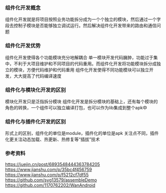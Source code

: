 ### 组件化开发概念

组件化开发就是将项目按照业务功能拆分成为一个个独立的模块，然后通过一个字段去控制子模块是否能够独立调试运行。然后解决组件化开发带来的路由和通信问题

### 组件化开发优势

组件化开发使得各个功能模块充分地解耦合
单一模块开发代码臃肿，功能过于集中，不利于大项目维护和不同项目的代码重用。而组件化开发将功能模块拆分成独立的模块，方便代码维护和代码重用
组件化开发使得不同功能模块可以独立开发，大大提高了代码编译速度

### 组件化与模块化开发的区别

模块化开发只是泛指拆分模块
组件化开发是拆分模块的基础上，还有每个模块的角色的转换，一个组件可以独立编译打包，也可以作为lib集成到整个apk中

### 组件化与插件化开发的区别

形式上的区别，组件化的单位是module，插件化的单位是apk
关注点不同，插件化更关注动态加载、热更新、热修复等“插拔”技术

### 参考资料

https://juejin.cn/post/6893548444363784205
https://www.jianshu.com/p/35bc4f456759
https://www.jianshu.com/p/f5212cf7df55
https://github.com/syg13579/assembleDemo
https://github.com/1170762202/WanAndroid
